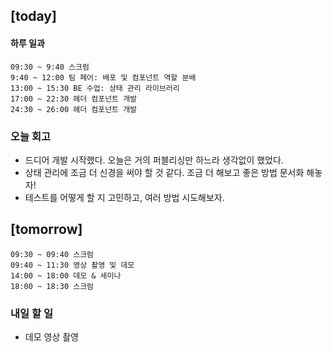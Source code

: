 ## [today]   

#### 하루 일과
```
09:30 ~ 9:40 스크럼
9:40 ~ 12:00 팀 페어: 배포 및 컴포넌트 역할 분배
13:00 ~ 15:30 BE 수업: 상태 관리 라이브러리
17:00 ~ 22:30 헤더 컴포넌트 개발
24:30 ~ 26:00 헤더 컴포넌트 개발
```

### 오늘 회고
* 드디어 개발 시작했다. 오늘은 거의 퍼블리싱만 하느라 생각없이 했었다.
* 상태 관리에 조금 더 신경을 써야 할 것 같다. 조금 더 해보고 좋은 방법 문서화 해놓자!
* 테스트를 어떻게 할 지 고민하고, 여러 방법 시도해보자.


## [tomorrow]

```
09:30 ~ 09:40 스크럼
09:40 ~ 11:30 영상 촬영 및 데모
14:00 ~ 18:00 데모 & 세미나
18:00 ~ 18:30 스크럼
```

### 내일 할 일
* 데모 영상 촬영


